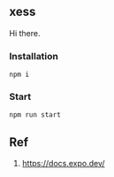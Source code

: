 ## xess

Hi there.

### Installation

`npm i`

### Start

`npm run start`

## Ref

1. https://docs.expo.dev/
